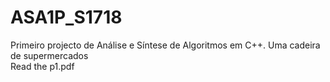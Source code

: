 # ASA1P_S1718
Primeiro projecto de Análise e Síntese de Algoritmos em C++. Uma cadeira de supermercados </br>
Read the p1.pdf
